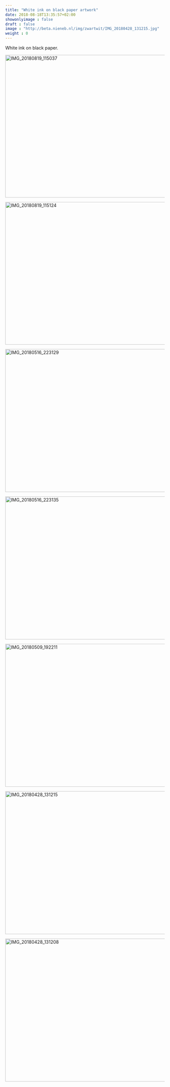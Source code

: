 ```yaml
---
title: "White ink on black paper artwork"
date: 2018-08-18T13:35:57+02:00
showonlyimage : false
draft : false
image : "http://beta.nieneb.nl/img/zwartwit/IMG_20180428_131215.jpg"
weight : 0
---
```


White ink on black paper. 
<!--more-->

<a data-flickr-embed="true"  href="https://www.flickr.com/photos/141950816@N04/30260386678/in/album-72157670314624547/" title="IMG_20180819_115037"><img src="https://farm2.staticflickr.com/1871/30260386678_e6bbbfa41e_c.jpg" width="800" height="451" alt="IMG_20180819_115037"></a><script async src="//embedr.flickr.com/assets/client-code.js" charset="utf-8"></script>

<a data-flickr-embed="true"  href="https://www.flickr.com/photos/141950816@N04/43221717855/in/album-72157670314624547/" title="IMG_20180819_115124"><img src="https://farm2.staticflickr.com/1816/43221717855_bb5175195a_c.jpg" width="800" height="451" alt="IMG_20180819_115124"></a><script async src="//embedr.flickr.com/assets/client-code.js" charset="utf-8"></script>

<a data-flickr-embed="true"  href="https://www.flickr.com/photos/141950816@N04/29191135447/in/album-72157670314624547/" title="IMG_20180516_223129"><img src="https://farm2.staticflickr.com/1851/29191135447_c194bba91b_c.jpg" width="800" height="452" alt="IMG_20180516_223129"></a><script async src="//embedr.flickr.com/assets/client-code.js" charset="utf-8"></script>

<a data-flickr-embed="true"  href="https://www.flickr.com/photos/141950816@N04/29191135227/in/album-72157670314624547/" title="IMG_20180516_223135"><img src="https://farm2.staticflickr.com/1845/29191135227_592040db9b_c.jpg" width="800" height="452" alt="IMG_20180516_223135"></a><script async src="//embedr.flickr.com/assets/client-code.js" charset="utf-8"></script>

<a data-flickr-embed="true"  href="https://www.flickr.com/photos/141950816@N04/44080086532/in/album-72157670314624547/" title="IMG_20180509_192211"><img src="https://farm2.staticflickr.com/1871/44080086532_228b845175_c.jpg" width="800" height="452" alt="IMG_20180509_192211"></a><script async src="//embedr.flickr.com/assets/client-code.js" charset="utf-8"></script>

<a data-flickr-embed="true"  href="https://www.flickr.com/photos/141950816@N04/43222194715/in/album-72157670314624547/" title="IMG_20180428_131215"><img src="https://farm2.staticflickr.com/1890/43222194715_dbcae0541e_c.jpg" width="800" height="452" alt="IMG_20180428_131215"></a><script async src="//embedr.flickr.com/assets/client-code.js" charset="utf-8"></script>

<a data-flickr-embed="true"  href="https://www.flickr.com/photos/141950816@N04/43222194395/in/album-72157670314624547/" title="IMG_20180428_131208"><img src="https://farm2.staticflickr.com/1837/43222194395_b8f2da267a_c.jpg" width="800" height="452" alt="IMG_20180428_131208"></a><script async src="//embedr.flickr.com/assets/client-code.js" charset="utf-8"></script>
